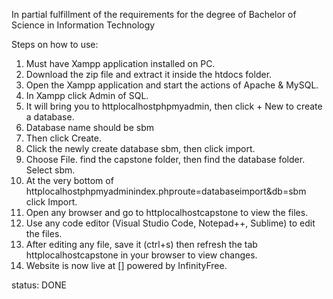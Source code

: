In partial fulfillment of the requirements for the degree of Bachelor of Science in Information Technology

Steps on how to use:
1. Must have Xampp application installed on PC.
2. Download the zip file and extract it inside the htdocs folder.
3. Open the Xampp application and start the actions of Apache & MySQL.
4. In Xampp click Admin of SQL.
5. It will bring you to httplocalhostphpmyadmin, then click + New to create a database.
6. Database name should be sbm
7. Then click Create.
8. Click the newly create database sbm, then click import.
9. Choose File. find the capstone folder, then find the database folder. Select sbm.
10. At the very bottom of httplocalhostphpmyadminindex.phproute=databaseimport&db=sbm click Import.
11. Open any browser and go to httplocalhostcapstone to view the files.
12. Use any code editor (Visual Studio Code, Notepad++, Sublime) to edit the files.
13. After editing any file, save it (ctrl+s) then refresh the tab httplocalhostcapstone in your browser to view changes.
14. Website is now live at [] powered by InfinityFree.

status: DONE
